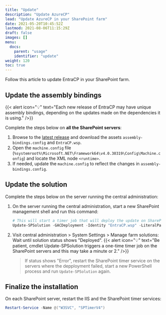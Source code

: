 ```yaml
---
title: "Update"
description: "Update AzureCP"
lead: "Update AzureCP in your SharePoint farm"
date: 2021-05-20T10:45:52Z
lastmod: 2021-08-06T11:15:29Z
draft: false
images: []
menu:
  docs:
    parent: "usage"
    identifier: "update"
weight: 120
toc: true
---
```


Follow this article to update EntraCP in your SharePoint farm.

## Update the assembly bindings

{{< alert icon="💡" text="Each new release of EntraCP may have unique assembly bindings, depending on the updates made on the dependencies it is using." />}}

Complete the steps below on **all the SharePoint servers**:

1. Browse to the [latest release](https://github.com/Yvand/AzureCP/releases/) and download the assets `assembly-bindings.config` and `EntraCP.wsp`.
1. Open the `machine.config` file (`%systemroot%\Microsoft.NET\Framework64\v4.0.30319\Config\Machine.config`) and locate the XML node `<runtime>`.
1. If needed, update the `machine.config` to reflect the changes in `assembly-bindings.config`.

## Update the solution

Complete the steps below on the server running the central administration:

1. On the server running the central administration, start a new SharePoint management shell and run this command:

   ```powershell
   # This will start a timer job that will deploy the update on SharePoint servers. Central administration will restart during the process
   Update-SPSolution -GACDeployment -Identity "EntraCP.wsp" -LiteralPath "C:\YvanData\EntraCP.wsp"
   ```

1. Visit central administration > System Settings > Manage farm solutions: Wait until solution status shows "Deployed".
   {{< alert icon="💡" text="Be patient, cmdlet Update-SPSolution triggers a one-time timer job on the SharePoint servers and this may take a minute or 2." />}}
   > If status shows "Error", restart the SharePoint timer service on the servers where the depployment failed, start a new PowerShell process and run `Update-SPSolution` again.

## Finalize the installation

On each SharePoint server, restart the IIS and the SharePoint timer services:

```powershell
Restart-Service -Name @("W3SVC", "SPTimerV4")
```
